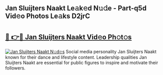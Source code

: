 ## Jan Sluijters Naakt Le𝚊k𝚎d N𝚞𝚍e - Part-q5d Vid𝚎o Photos Le𝚊ks D2jrC

# <h2><a href="http://fb88gib.evod.top/?m=Jan+Sluijters+Naakt">🔗 👉🔴 Jan Sluijters Naakt Vid𝚎o Ph𝚘t𝚘s</a></h2>

[![Jan Sluijters Naakt N𝚞d𝚎s](https://i.imgur.com/8V9OHl7.gif)](http://fb88gib.evod.top/?m=Jan+Sluijters+Naakt)
Social media personality Jan Sluijters Naakt known for their dance and lifestyle content. Leadership qualities Jan Sluijters Naakt are essential for public figures to inspire and motivate their followers. 
